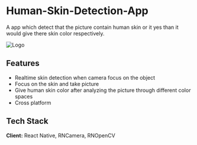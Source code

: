 
# Human-Skin-Detection-App

A app which detect that the picture contain human skin or it yes than it would give there skin color respectively.

![Logo](https://img.freepik.com/premium-vector/digital-face-recognition-concept_316839-452.jpg)
## Features

- Realtime skin detection when camera focus on the object
- Focus on the skin and take picture
- Give human skin color after analyzing the picture through different color spaces
- Cross platform


## Tech Stack

**Client:** React Native, RNCamera, RNOpenCV

